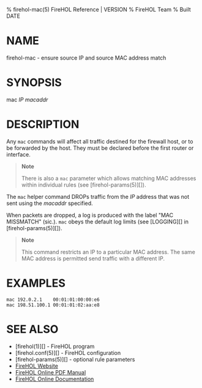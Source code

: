 % firehol-mac(5) FireHOL Reference | VERSION
% FireHOL Team
% Built DATE

# NAME

firehol-mac - ensure source IP and source MAC address match

<!--
contents-table:helper:mac:keyword-firehol-mac-helper:Y:*all forbidden*:Restricts an IP to a particular MAC address.
  -->

# SYNOPSIS

mac *IP* *macaddr*

# DESCRIPTION


Any `mac` commands will affect all traffic destined for the firewall
host, or to be forwarded by the host. They must be declared before the
first router or interface.

> **Note**
>
> There is also a `mac` parameter which allows matching MAC addresses
> within individual rules (see [firehol-params(5)][]).

The `mac` helper command DROPs traffic from the *IP* address that was not
sent using the *macaddr* specified.

When packets are dropped, a log is produced with the label "MAC
MISSMATCH" (sic.). `mac` obeys the default log limits (see
[LOGGING][] in [firehol-params(5)][]).

> **Note**
>
> This command restricts an IP to a particular MAC address. The same MAC
> address is permitted send traffic with a different IP.


# EXAMPLES

~~~~
mac 192.0.2.1    00:01:01:00:00:e6
mac 198.51.100.1 00:01:01:02:aa:e8
~~~~

# SEE ALSO

* [firehol(1)][] - FireHOL program
* [firehol.conf(5)][] - FireHOL configuration
* [firehol-params(5)][] - optional rule parameters
* [FireHOL Website](http://firehol.org/)
* [FireHOL Online PDF Manual](http://firehol.org/firehol-manual.pdf)
* [FireHOL Online Documentation](http://firehol.org/documentation/)
